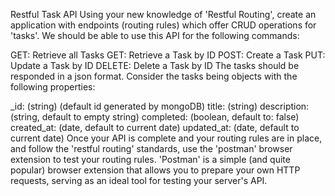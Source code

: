 Restful Task API
Using your new knowledge of 'Restful Routing', create an application with endpoints (routing rules) which offer CRUD operations for 'tasks'. We should be able to use this API for the following commands:

GET: Retrieve all Tasks
GET: Retrieve a Task by ID
POST: Create a Task
PUT: Update a Task by ID
DELETE: Delete a Task by ID
The tasks should be responded in a json format. Consider the tasks being objects with the following properties:

_id: (string) (default id generated by mongoDB)
title: (string)
description: (string, default to empty string)
completed: (boolean, default to: false)
created_at: (date, default to current date)
updated_at: (date, default to current date)
Once your API is complete and your routing rules are in place, and follow the 'restful routing' standards, use the 'postman' browser extension to test your routing rules. 'Postman' is a simple (and quite popular) browser extension that allows you to prepare your own HTTP requests, serving as an ideal tool for testing your server's API.
